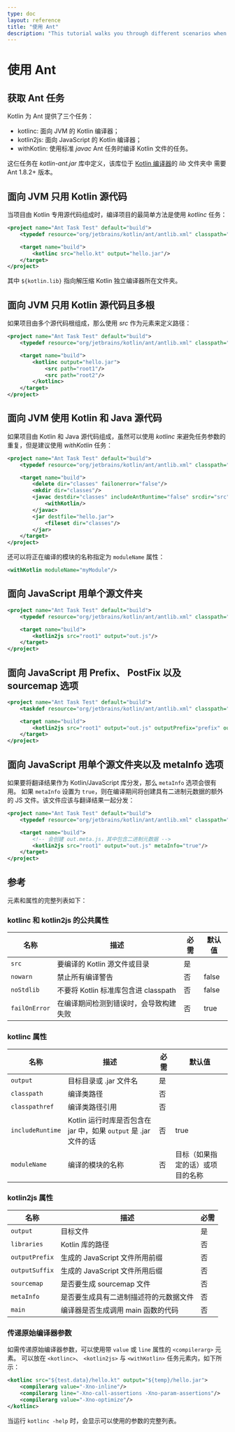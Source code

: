 ```yaml
---
type: doc
layout: reference
title: "使用 Ant"
description: "This tutorial walks you through different scenarios when using Ant for building applications that contain Kotlin code"
---
```


# 使用 Ant

## 获取 Ant 任务

Kotlin 为 Ant 提供了三个任务：

* kotlinc: 面向 JVM 的 Kotlin 编译器；
* kotlin2js: 面向 JavaScript 的 Kotlin 编译器；
* withKotlin: 使用标准 *javac* Ant 任务时编译 Kotlin 文件的任务。

这仨任务在 *kotlin-ant.jar* 库中定义，该库位于 [Kotlin 编译器](https://github.com/JetBrains/kotlin/releases/tag/v1.3.72)的 *lib* 文件夹中
需要 Ant 1.8.2+ 版本。

## 面向 JVM 只用 Kotlin 源代码

当项目由 Kotlin 专用源代码组成时，编译项目的最简单方法是使用 *kotlinc* 任务：



```xml
<project name="Ant Task Test" default="build">
    <typedef resource="org/jetbrains/kotlin/ant/antlib.xml" classpath="${kotlin.lib}/kotlin-ant.jar"/>

    <target name="build">
        <kotlinc src="hello.kt" output="hello.jar"/>
    </target>
</project>
```



其中 `${kotlin.lib}` 指向解压缩 Kotlin 独立编译器所在文件夹。

## 面向 JVM 只用 Kotlin 源代码且多根

如果项目由多个源代码根组成，那么使用 *src* 作为元素来定义路径：



```xml
<project name="Ant Task Test" default="build">
    <typedef resource="org/jetbrains/kotlin/ant/antlib.xml" classpath="${kotlin.lib}/kotlin-ant.jar"/>

    <target name="build">
        <kotlinc output="hello.jar">
            <src path="root1"/>
            <src path="root2"/>
        </kotlinc>
    </target>
</project>
```



## 面向 JVM 使用 Kotlin 和 Java 源代码

如果项目由 Kotlin 和 Java 源代码组成，虽然可以使用 *kotlinc* 来避免任务参数的重复，但是<!--
-->建议使用 *withKotlin* 任务：



```xml
<project name="Ant Task Test" default="build">
    <typedef resource="org/jetbrains/kotlin/ant/antlib.xml" classpath="${kotlin.lib}/kotlin-ant.jar"/>

    <target name="build">
        <delete dir="classes" failonerror="false"/>
        <mkdir dir="classes"/>
        <javac destdir="classes" includeAntRuntime="false" srcdir="src">
            <withKotlin/>
        </javac>
        <jar destfile="hello.jar">
            <fileset dir="classes"/>
        </jar>
    </target>
</project>
```



还可以将正在编译的模块的名称指定为 `moduleName` 属性：



```xml
<withKotlin moduleName="myModule"/>
```




## 面向 JavaScript 用单个源文件夹



```xml
<project name="Ant Task Test" default="build">
    <typedef resource="org/jetbrains/kotlin/ant/antlib.xml" classpath="${kotlin.lib}/kotlin-ant.jar"/>

    <target name="build">
        <kotlin2js src="root1" output="out.js"/>
    </target>
</project>
```



## 面向 JavaScript 用 Prefix、 PostFix 以及 sourcemap 选项



```xml
<project name="Ant Task Test" default="build">
    <taskdef resource="org/jetbrains/kotlin/ant/antlib.xml" classpath="${kotlin.lib}/kotlin-ant.jar"/>

    <target name="build">
        <kotlin2js src="root1" output="out.js" outputPrefix="prefix" outputPostfix="postfix" sourcemap="true"/>
    </target>
</project>
```



## 面向 JavaScript 用单个源文件夹以及 metaInfo 选项

如果要将翻译结果作为 Kotlin/JavaScript 库分发，那么 `metaInfo` 选项会很有用。
如果 `metaInfo` 设置为 `true`，则在编译期间将创建具有<!--
-->二进制元数据的额外的 JS 文件。该文件应该与翻译<!--
-->结果一起分发：



```xml
<project name="Ant Task Test" default="build">
    <typedef resource="org/jetbrains/kotlin/ant/antlib.xml" classpath="${kotlin.lib}/kotlin-ant.jar"/>

    <target name="build">
        <!-- 会创建 out.meta.js，其中包含二进制元数据 -->
        <kotlin2js src="root1" output="out.js" metaInfo="true"/>
    </target>
</project>
```



## 参考

元素和属性的完整列表如下：

### kotlinc 和 kotlin2js 的公共属性

| 名称 | 描述        | 必需     | 默认值        |
|------|-------------|----------|---------------|
| `src`  | 要编译的 Kotlin 源文件或目录 | 是 |  |
| `nowarn` | 禁止所有编译警告 | 否 | false |
| `noStdlib` | 不要将 Kotlin 标准库包含进 classpath | 否 | false |
| `failOnError` | 在编译期间检测到错误时，会导致构建失败 | 否 | true |

### kotlinc 属性

| 名称 | 描述        | 必需     | 默认值        |
|------|-------------|----------|---------------|
| `output`  | 目标目录或 .jar 文件名 | 是 |  |
| `classpath`  | 编译类路径 | 否 |  |
| `classpathref`  | 编译类路径引用 | 否 |  |
| `includeRuntime`  | Kotlin 运行时库是否包含在 jar 中，如果 `output` 是 .jar 文件的话 | 否 | true  |
| `moduleName` | 编译的模块的名称 | 否 | 目标（如果指定的话）或项目的名称 |


### kotlin2js 属性

| 名称 | 描述        | 必需     |
|------|-------------|----------|
| `output`  | 目标文件 | 是 |
| `libraries`  | Kotlin 库的路径 | 否 |
| `outputPrefix`  | 生成的 JavaScript 文件所用前缀 | 否 |
| `outputSuffix` | 生成的 JavaScript 文件所用后缀 | 否 |
| `sourcemap`  | 是否要生成 sourcemap 文件 | 否 |
| `metaInfo`  | 是否要生成具有二进制描述符的元数据文件 | 否 |
| `main`  | 编译器是否生成调用 main 函数的代码 | 否 |

### 传递原始编译器参数

如需传递原始编译器参数，可以使用带 `value` 或 `line` 属性的 `<compilerarg>` 元素。
可以放在 `<kotlinc>`、 `<kotlin2js>` 与 `<withKotlin>` 任务元素内，如下所示：



```xml
<kotlinc src="${test.data}/hello.kt" output="${temp}/hello.jar">
    <compilerarg value="-Xno-inline"/>
    <compilerarg line="-Xno-call-assertions -Xno-param-assertions"/>
    <compilerarg value="-Xno-optimize"/>
</kotlinc>
```



当运行 `kotlinc -help` 时，会显示可以使用的参数的完整列表。
